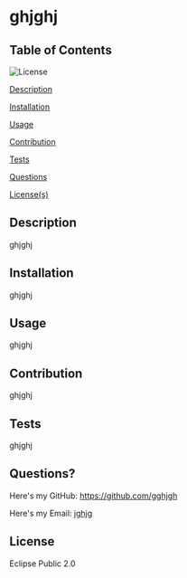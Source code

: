 
# ghjghj

## Table of Contents

![License](https://img.shields.io/badge/license-Eclipse_Public_2.0-blue.svg)

[Description](#Description)

[Installation](#Installation)

[Usage](#Usage)

[Contribution](#Contribution)

[Tests](#Tests)

[Questions](#Questions?)

[License(s)](#License)

## Description

ghjghj

## Installation

ghjghj

## Usage

ghjghj

## Contribution

ghjghj

## Tests

ghjghj

## Questions?

Here's my GitHub: https://github.com/gghjgh

Here's my Email: [jghjg](mailto:jghjg)

## License

Eclipse Public 2.0
        